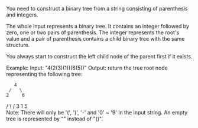 You need to construct a binary tree from a string consisting of parenthesis and integers.

The whole input represents a binary tree. It contains an integer followed by zero, one or two pairs of parenthesis. The integer represents the root's value and a pair of parenthesis contains a child binary tree with the same structure.

You always start to construct the left child node of the parent first if it exists.

Example:
Input: "4(2(3)(1))(6(5))"
Output: return the tree root node representing the following tree:

       4
     /   \
    2     6
   / \   / 
  3   1 5   
Note:
There will only be '(', ')', '-' and '0' ~ '9' in the input string.
An empty tree is represented by "" instead of "()".
